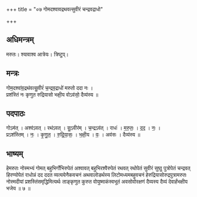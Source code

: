+++
title = "०७ गोमदश्वावद्रथवत्सुवीरं चन्द्रवद्राधो"

+++
## अधिमन्त्रम्
मरुतः। श्यावाश्व आत्रेयः। त्रिष्टुप्।

## मन्त्रः
गोम॒दश्वा॑व॒द्रथ॑वत्सु॒वीरं॑ च॒न्द्रव॒द्राधो॑ मरुतो ददा नः ।  
प्रश॑स्तिं नः कृणुत रुद्रियासो भक्षी॒य वोऽव॑सो॒ दैव्य॑स्य ॥

## पदपाठः
गोऽम॑त् । अश्व॑ऽवत् । रथ॑ऽवत् । सु॒ऽवीर॑म् । च॒न्द्रऽव॑त् । राधः॑ । म॒रु॒तः॒ । द॒द॒ । नः॒ ।  
प्रऽश॑स्तिम् । नः॒ । कृ॒णु॒त॒ । रु॒द्रि॒या॒सः॒ । भ॒क्षी॒य । वः॒ । अव॑सः । दैव्य॑स्य ॥

## भाष्यम्
हेमरुतः नोस्मभ्यं गोमत् बहुभिर्गोभिरुपेतं अश्वावत् बहुभिरश्वैरुपेतं रथवत् रथोपेतं सुवीरं सुष्ठु पुत्रोपेतं चन्द्रवत् हिरण्योपेतं राधोन्नं दद ददत व्यत्ययेनैकवचनं अथवालोडर्थस्य लिटोमध्यमबहुवचनं हेरुद्रियासोरुद्रपुत्रामरुतः नोस्मदीयां प्रशस्तिंसमृद्धिमित्यर्थः ताङ्कृणुत कुरुत वोयुष्माकंस्वभूतं अवसोवोरक्षणं दैव्यस्य दैव्यं देवार्हंभक्षीय भजेय ॥ ७ ॥
